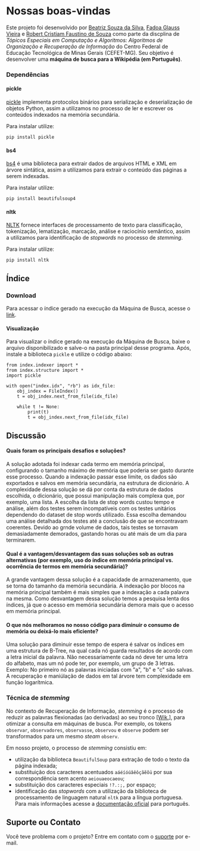 # Nossas boas-vindas

Este projeto foi desenvolvido por [Beatriz Souza da Silva](https://github.com/bia-souza), [Fadoa Glauss Vieira](https://github.com/fadoaglauss) e [Robert Cristiam Faustino de Souza](https://github.com/hobbitx) como parte da discplina de _Tópicos Especiais em Computação e Algoritmos: Algoritmos de Organização e Recuperação de Informação_ do Centro Federal de Educação Tecnológica de Minas Gerais (CEFET-MG). Seu objetivo é desenvolver uma **máquina de busca para a Wikipédia (em Português)**.

### Dependências
#### pickle
[pickle](https://docs.python.org/3/library/pickle.html) implementa protocolos binários para serialização e deserialização de objetos Python, assim a utilizamos no processo de ler e escrever os conteúdos indexados na memória secundária. 

Para instalar utilize:
```
pip install pickle
```
#### bs4

[bs4](https://www.crummy.com/software/BeautifulSoup/) é uma biblioteca para extrair dados de arquivos HTML e XML em árvore sintática, assim a utilizamos para extrair o conteúdo das páginas a serem indexadas.

Para instalar utilize:
```
pip install beautifulsoup4
```
#### nltk
[NLTK](https://www.nltk.org/) fornece interfaces de processamento de texto para classificação, tokenização, lematização, marcação, análise e raciocínio semântico, assim a utilizamos para identificação de *stopwords* no processo de *stemming*.

Para instalar utilize:
```
pip install nltk
```


## Índice

### Download
Para acessar o índice gerado na execução da Máquina de Busca, acesse o [link](https://drive.google.com/drive/folders/1kMQmPG75xclZ1djHPu-dFM3ZR24mZvIn?usp=sharing).

#### Visualização
Para visualizar o índice gerado na execução da Máquina de Busca, baixe o arquivo disponibilizado e salve-o na pasta principal desse programa. Após, instale a biblioteca `pickle` e utilize o código abaixo:
```
from index.indexer import *
from index.structure import *
import pickle

with open("index.idx", "rb") as idx_file:
    obj_index = FileIndex()
    t = obj_index.next_from_file(idx_file)

    while t != None:
        print(t)
        t = obj_index.next_from_file(idx_file)
```

## Discussão

#### Quais foram os principais desafios e soluções?

A solução adotada foi indexar cada termo em memória principal, configurando o tamanho máximo de memória que poderia ser gasto durante esse processo. Quando a indexação passar esse limite, os dados são exportados e salvos em memória secundária, na estrutura de dicionário. A complexidade dessa solução se dá por conta da estrutura de dados escolhida, o dicionário, que possui manipulação mais complexa que, por exemplo, uma lista. A escolha da lista de stop words custou tempo e análise, além dos testes serem incompatíveis com os testes unitários dependendo do dataset de stop words utilizado. Essa escolha demandou uma análise detalhada dos testes até a conclusão de que se encontravam coerentes. Devido ao grnde volume de dados, tais testes se tornavam demasiadamente demorados, gastando horas ou até mais de um dia para terminarem.

#### Qual é a vantagem/desvantagem das suas soluções sob as outras alternativas (por exemplo, uso do índice em memória principal vs. ocorrência de termos em memória secundária)? 

A grande vantagem dessa solução é a capacidade de armazenamento, que se torna do tamanho da memória secundária. A indexação por blocos na memória principal também é mais simples que a indexação a cada palavra na mesma. Como desvantagem dessa solução temos a pesquisa lenta dos índices, já que o acesso em memória secundária demora mais que o acesso em memória principal.

#### O que nós melhoramos no nosso código para diminuir o consumo de memória ou deixá-lo mais eficiente?

Uma solução para diminuir esse tempo de espera é salvar os índices em uma estrutura de B-Tree, na qual cada nó guarda resultados de acordo com a letra inicial da palavra. Não necessariamente cada nó deve ter uma letra do alfabeto, mas um nó pode ter, por exemplo, um grupo de 3 letras. Exemplo: No primeiro nó as palavras iniciadas com "a", "b" e "c" são salvas. A recuperação e maniúlação de dados em tal árvore tem complexidade em função logarítmica.


### Técnica de *stemming*
No contexto de Recuperação de Informação, *stemming* é o processo de reduzir as palavras flexionadas (ao derivadas) ao seu tronco [[Wik.]](https://pt.wikipedia.org/wiki/Stemiza%C3%A7%C3%A3o), para otimizar a consulta em máquinas de busca. Por exemplo, os tokens `observar`, `observadores`, `observasse`, `observou` e `observe` podem ser transformados para um mesmo *steam* `observ`.

Em nosso projeto, o processo de *stemming* consistiu em:
- utilização da biblioteca `BeautifulSoup` para extração de todo o texto da página indexada;
- substituição dos caracteres acentuados `aáéíóúâêôçãẽõü` por sua correspondência sem acento `aeiouaeocaeou`;
- substituição dos caracteres especiais `!?.:;,` por espaço;
- identificação das *stopwords* com a utilização da biblioteca de processamento de linguagem natural `nltk` para a língua portuguesa. Para mais informações acesse a [documentação oficial](http://www.nltk.org/howto/portuguese_en.html) para português.

## Suporte ou Contato
Você teve problema com o projeto? Entre em contato com o [suporte](mailto:fadoa.glauss@gmail.com) por e-mail.

